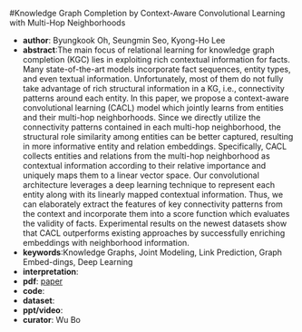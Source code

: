 #Knowledge Graph Completion by Context-Aware Convolutional Learning with Multi-Hop Neighborhoods
- **author**:	Byungkook Oh, Seungmin Seo, Kyong-Ho Lee 
- **abstract**:The main focus of relational learning for knowledge graph completion (KGC) lies in exploiting rich contextual information for facts. Many state-of-the-art models incorporate fact sequences, entity types, and even textual information. Unfortunately, most of them do not fully take advantage of rich structural information in a KG, i.e., connectivity patterns around each entity. In this paper, we propose a context-aware convolutional learning (CACL) model which jointly learns from entities and their multi-hop neighborhoods. Since we directly utilize the connectivity patterns contained in each multi-hop neighborhood, the structural role similarity among entities can be better captured, resulting in more informative entity and relation embeddings. Specifically, CACL collects entities and relations from the multi-hop neighborhood as contextual information according to their relative importance and uniquely maps them to a linear vector space. Our convolutional architecture leverages a deep learning technique to represent each entity along with its linearly mapped contextual information. Thus, we can elaborately extract the features of key connectivity patterns from the context and incorporate them into a score function which evaluates the validity of facts. Experimental results on the newest datasets show that CACL outperforms existing approaches by successfully enriching embeddings with neighborhood information.
- **keywords**:Knowledge Graphs, Joint Modeling, Link Prediction, Graph Embed-dings, Deep Learning
- **interpretation**:
- **pdf**: [paper](https://dl.acm.org/doi/pdf/10.1145/3269206.3271769)
- **code**: 
- **dataset**: 
- **ppt/video**:
- **curator**: Wu Bo